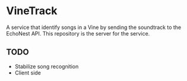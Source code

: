 # VineTrack

A service that identify songs in a Vine by sending the soundtrack to the EchoNest API.
This repository is the server for the service.

## TODO 
- Stabilize song recognition
- Client side
